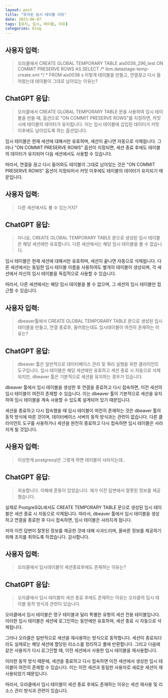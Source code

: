 ```yaml
---
layout: post
title: "유지된 임시 테이블 이유"
date: 2023-06-07
tags: [유지, 임시, 테이블, 이유]
categories: blog
---
```


## 사용자 입력:
> 오라클에서 CREATE GLOBAL TEMPORARY TABLE ais0038_296_test ON
COMMIT PRESERVE ROWS AS
SELECT
    /* ibm.datastage-temp-create.xml */
    *
FROM
    ais0038 s 이렇게 테이블을 만들고, 연결끊고 다시 들어왔는데 테이블이 그대로 남아있는 이유는?

## ChatGPT 응답:
> 오라클에서 CREATE GLOBAL TEMPORARY TABLE 문을 사용하여 임시 테이블을 만들 때, 옵션으로 "ON COMMIT PRESERVE ROWS"를 지정하면, 커밋 시에 테이블의 데이터가 유지됩니다. 이는 임시 테이블에 삽입된 데이터가 커밋 이후에도 남아있도록 하는 옵션입니다.

임시 테이블은 현재 세션에 대해서만 유효하며, 세션이 끝나면 자동으로 삭제됩니다. 그러나 "ON COMMIT PRESERVE ROWS" 옵션이 지정되면, 세션 종료 후에도 테이블의 데이터가 유지되어 다음 세션에서도 사용할 수 있습니다.

따라서, 연결을 끊고 다시 들어와도 테이블이 그대로 남아있는 것은 "ON COMMIT PRESERVE ROWS" 옵션이 지정되어서 커밋 이후에도 테이블의 데이터가 유지되기 때문입니다.

## 사용자 입력:
> 다른 세션에서도 볼 수 있는거지?

## ChatGPT 응답:
> 아니요, CREATE GLOBAL TEMPORARY TABLE 문으로 생성된 임시 테이블은 해당 세션에만 유효합니다. 다른 세션에서는 해당 임시 테이블을 볼 수 없습니다.

임시 테이블은 현재 세션에 대해서만 유효하며, 세션이 끝나면 자동으로 삭제됩니다. 다른 세션에서는 동일한 임시 테이블 이름을 사용하여도 별개의 테이블이 생성되며, 각 세션에서 자신의 임시 테이블을 독립적으로 사용할 수 있습니다.

따라서, 다른 세션에서는 해당 임시 테이블을 볼 수 없으며, 그 세션의 임시 테이블만 접근할 수 있습니다.

## 사용자 입력:
> dbeaver툴에서 CREATE GLOBAL TEMPORARY TABLE 문으로 생성된 임시 테이블을 만들고, 연결 종료후, 들어왔는데도 임시테이블이 여전히 존재하는 이유는?

## ChatGPT 응답:
> dbeaver 툴은 일반적으로 데이터베이스 관리 및 쿼리 실행을 위한 클라이언트 도구입니다. 임시 테이블은 해당 세션에만 유효하고 세션 종료 시 자동으로 삭제되지만, dbeaver 툴은 기본적으로 세션을 유지하는 경우가 있습니다.

dbeaver 툴에서 임시 테이블을 생성한 후 연결을 종료하고 다시 접속하면, 이전 세션의 임시 테이블이 여전히 존재할 수 있습니다. 이는 dbeaver 툴이 기본적으로 세션을 유지하여 임시 테이블을 계속 사용할 수 있도록 설계되어 있기 때문입니다.

세션을 종료하고 다시 접속했을 때 임시 테이블이 여전히 존재하는 것은 dbeaver 툴의 동작 방식에 따른 것이며, 데이터베이스 서버의 동작 방식과는 관련이 없습니다. 다른 클라이언트 도구를 사용하거나 세션을 완전히 종료하고 다시 접속하면 임시 테이블은 사라지게 될 것입니다.

## 사용자 입력:
> 이상한게  postgresql은 그렇게 하면 테이블이 사라지는데..

## ChatGPT 응답:
> 죄송합니다. 이해에 혼동이 있었습니다. 제가 이전 답변에서 잘못된 정보를 제공했습니다.

실제로 PostgreSQL에서도 CREATE TEMPORARY TABLE 문으로 생성된 임시 테이블은 세션 종료 시 자동으로 삭제됩니다. 따라서, dbeaver 툴에서 임시 테이블을 생성하고 연결을 종료한 후 다시 접속하면, 임시 테이블은 사라지게 됩니다.

저의 이전 답변이 잘못된 정보를 제공한 것에 대해 사과드리며, 올바른 정보를 제공하기 위해 조치를 취하도록 하겠습니다. 감사합니다.

## 사용자 입력:
> 오라클에서 임시테이블이 세션종료후에도 존재하는 이유는?

## ChatGPT 응답:
> 오라클에서 임시 테이블이 세션 종료 후에도 존재하는 이유는 오라클의 임시 테이블 동작 방식과 관련이 있습니다.

오라클에서 임시 테이블은 영구 테이블과 달리 특별한 유형의 세션 전용 테이블입니다. 이러한 임시 테이블은 세션에 로그인하는 동안에만 유효하며, 세션 종료 시 자동으로 삭제됩니다.

그러나 오라클은 일반적으로 세션을 재사용하는 방식으로 동작합니다. 세션이 종료되더라도 실제로는 해당 세션에 할당된 리소스를 정리하고 풀에 반환합니다. 그리고 다음에 같은 사용자가 다시 로그인할 때, 이전 세션에서 사용한 임시 테이블을 재사용합니다.

이러한 동작 방식 때문에, 세션을 종료하고 다시 접속하면 이전 세션에서 생성한 임시 테이블이 여전히 존재할 수 있습니다. 이는 이전 세션과 동일한 사용자로 새로운 세션이 재사용되었기 때문입니다.

따라서, 오라클에서 임시 테이블이 세션 종료 후에도 존재하는 이유는 세션 재사용 및 리소스 관리 방식과 관련이 있습니다.

